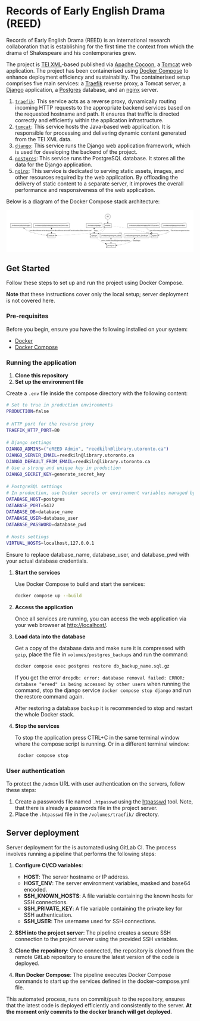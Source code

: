 # Records of Early English Drama (REED)

Records of Early English Drama (REED) is an international research collaboration
that is establishing for the first time the context from which the drama of
Shakespeare and his contemporaries grew.

The project is [TEI XML](https://tei-c.org/)-based
published via [Apache Cocoon](https://cocoon.apache.org/), a
[Tomcat](https://tomcat.apache.org/) web application. The project has
been containerised using [Docker Compose](https://docs.docker.com/compose/) to
enhance deployment efficiency and sustainability. The containerised setup
comprises five main services: a [Traefik](https://traefik.io/traefik/) reverse
proxy, a Tomcat server, a [Django](http://djangoproject.com/) application, a
[Postgres](http://postgresql.org/) database, and an
[nginx](https://www.nginx.com/) server.

1. [`traefik`](https://hub.docker.com/_/traefik): This
   service acts as a reverse proxy, dynamically routing incoming HTTP requests
   to the appropriate backend services based on the requested hostname and path.
   It ensures that traffic is directed correctly and efficiently within the
   application infrastructure.
1. [`tomcat`](https://hub.docker.com/_/tomcat): This service hosts the
   Java-based web application. It is responsible for processing and delivering
   dynamic content generated from the TEI XML data.
1. [`django`](https://hub.docker.com/_/python): This service runs the Django web
   application framework, which is used for developing the backend of the
   project.
1. [`postgres`](https://hub.docker.com/_/postgres): This service runs the
   PostgreSQL database. It stores all the data for the Django application.
1. [`nginx`](https://hub.docker.com/_/nginx): This service is dedicated to
   serving static assets, images, and other resources required by the web
   application. By offloading the delivery of static content to a separate
   server, it improves the overall performance and responsiveness of the web
   application.

Below is a diagram of the Docker Compose stack architecture:

![Architecture diagram of the docker compose stack](docker-compose.png "Architecture diagram")

## Get Started

Follow these steps to set up and run the project using Docker Compose.

**Note** that these instructions cover only the local setup; server deployment
is not covered here.

### Pre-requisites

Before you begin, ensure you have the following installed on your system:

- [Docker](https://www.docker.com/products/docker-desktop/)
- [Docker Compose](https://docs.docker.com/compose/)

### Running the application

1. **Clone this repository**
1. **Set up the environment file**

Create a `.env` file inside the compose directory with the following content:

```sh
# Set to true in production environments
PRODUCTION=false

# HTTP port for the reverse proxy
TRAEFIK_HTTP_PORT=80

# Django settings
DJANGO_ADMINS=("eREED Admin", "reedkiln@library.utoronto.ca")
DJANGO_SERVER_EMAIL=reedkiln@library.utoronto.ca
DJANGO_DEFAULT_FROM_EMAIL=reedkiln@library.utoronto.ca
# Use a strong and unique key in production
DJANGO_SECRET_KEY=generate_secret_key

# PostgreSQL settings
# In production, use Docker secrets or environment variables managed by the orchestrator
DATABASE_HOST=postgres
DATABASE_PORT=5432
DATABASE_DB=database_name
DATABASE_USER=database_user
DATABASE_PASSWORD=database_pwd

# Hosts settings
VIRTUAL_HOSTS=localhost,127.0.0.1
```

Ensure to replace database_name, database_user, and database_pwd with your
actual database credentials.

1. **Start the services**

   Use Docker Compose to build and start the services:

   ```bash
   docker compose up --build
   ```

1. **Access the application**

   Once all services are running, you can access the web application via your
   web browser at [http://localhost/](http://localhost/).

1. **Load data into the database**

   Get a copy of the database data and make sure it is compressed with `gzip`,
   place the file in `volumes/postgres_backups` and run the command:

   ```bash
   docker compose exec postgres restore db_backup_name.sql.gz
   ```

   If you get the error `dropdb: error: database removal failed: ERROR:  
database "ereed" is being accessed by other users` when running the command,
   stop the django service `docker compose stop django` and run the restore
   command again.

   After restoring a database backup it is recommended to stop and restart the
   whole Docker stack.

1. **Stop the services**

   To stop the application press CTRL+C in the same terminal window where the
   compose script is running. Or in a different terminal window:

   ```bash
    docker compose stop
   ```

### User authentication

To protect the `/admin` URL with user authentication on the servers, follow
these steps:

1. Create a passwords file named `.htpasswd` using the
   [htpasswd](https://httpd.apache.org/docs/current/programs/htpasswd.html) tool.
   Note, that there is already a passwords file in the project server.
1. Place the `.htpasswd` file in the `/volumes/traefik/` directory.

## Server deployment

Server deployment for the is automated using GitLab CI. The process involves
running a pipeline that performs the following steps:

1. **Configure CI/CD variables**:

   - **HOST**: The server hostname or IP address.
   - **HOST_ENV**: The server environment variables, masked and base64 encoded.
   - **SSH_KNOWN_HOSTS**: A file variable containing the known hosts for SSH
     connections.
   - **SSH_PRIVATE_KEY**: A file variable containing the private key for SSH
     authentication.
   - **SSH_USER**: The username used for SSH connections.

1. **SSH into the project server**: The pipeline creates a secure SSH connection
   to the project server using the provided SSH variables.
1. **Clone the repository**: Once connected, the repository is cloned from the
   remote GitLab repository to ensure the latest version of the code is deployed.
1. **Run Docker Compose**: The pipeline executes Docker Compose commands to
   start up the services defined in the docker-compose.yml file.

This automated process, runs on commit/push to the repository, ensures that the
latest code is deployed efficiently and consistently to the server. **At the
moment only commits to the docker branch will get deployed.**
